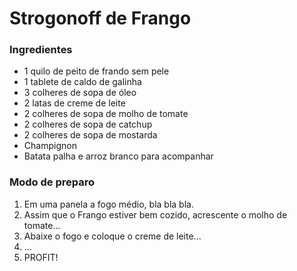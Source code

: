 
# Strogonoff de Frango
### Ingredientes
* 1 quilo de peito de frando sem pele
* 1 tablete de caldo de galinha
* 3 colheres de sopa de óleo
* 2 latas de creme de leite
* 2 colheres de sopa de molho de tomate
* 2 colheres de sopa de catchup
* 2 colheres de sopa de mostarda
* Champignon
* Batata palha e arroz branco para acompanhar

### Modo de preparo
1. Em uma panela a fogo médio, bla bla bla.
2. Assim que o Frango estiver bem cozido, acrescente o molho de tomate...
3. Abaixe o fogo e coloque o creme de leite...
4. ...
5. PROFIT!
	
